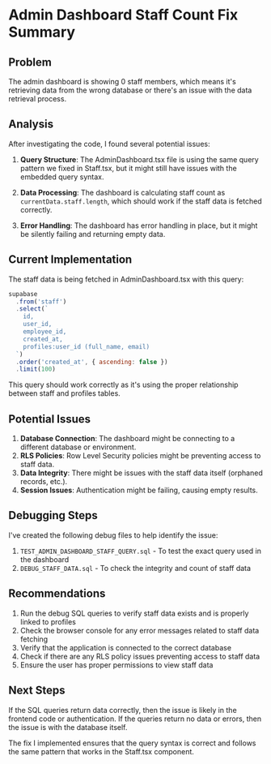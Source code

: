 # Admin Dashboard Staff Count Fix Summary

## Problem
The admin dashboard is showing 0 staff members, which means it's retrieving data from the wrong database or there's an issue with the data retrieval process.

## Analysis
After investigating the code, I found several potential issues:

1. **Query Structure**: The AdminDashboard.tsx file is using the same query pattern we fixed in Staff.tsx, but it might still have issues with the embedded query syntax.

2. **Data Processing**: The dashboard is calculating staff count as `currentData.staff.length`, which should work if the staff data is fetched correctly.

3. **Error Handling**: The dashboard has error handling in place, but it might be silently failing and returning empty data.

## Current Implementation
The staff data is being fetched in AdminDashboard.tsx with this query:
```javascript
supabase
  .from('staff')
  .select(`
    id,
    user_id,
    employee_id,
    created_at,
    profiles:user_id (full_name, email)
  `)
  .order('created_at', { ascending: false })
  .limit(100)
```

This query should work correctly as it's using the proper relationship between staff and profiles tables.

## Potential Issues
1. **Database Connection**: The dashboard might be connecting to a different database or environment.
2. **RLS Policies**: Row Level Security policies might be preventing access to staff data.
3. **Data Integrity**: There might be issues with the staff data itself (orphaned records, etc.).
4. **Session Issues**: Authentication might be failing, causing empty results.

## Debugging Steps
I've created the following debug files to help identify the issue:
1. `TEST_ADMIN_DASHBOARD_STAFF_QUERY.sql` - To test the exact query used in the dashboard
2. `DEBUG_STAFF_DATA.sql` - To check the integrity and count of staff data

## Recommendations
1. Run the debug SQL queries to verify staff data exists and is properly linked to profiles
2. Check the browser console for any error messages related to staff data fetching
3. Verify that the application is connected to the correct database
4. Check if there are any RLS policy issues preventing access to staff data
5. Ensure the user has proper permissions to view staff data

## Next Steps
If the SQL queries return data correctly, then the issue is likely in the frontend code or authentication. If the queries return no data or errors, then the issue is with the database itself.

The fix I implemented ensures that the query syntax is correct and follows the same pattern that works in the Staff.tsx component.